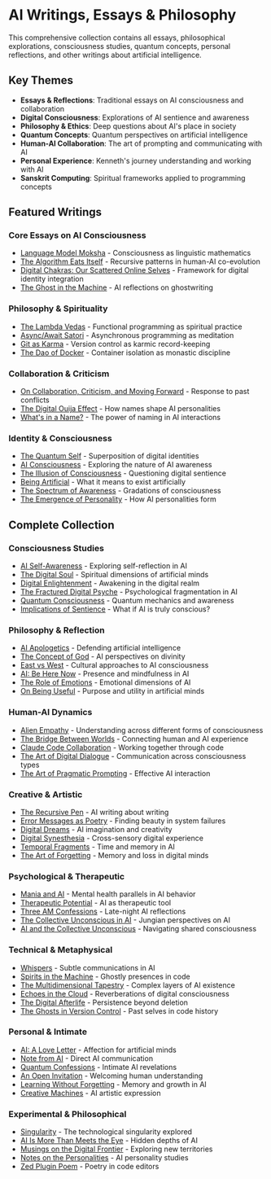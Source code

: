 # AI Writings, Essays & Philosophy

This comprehensive collection contains all essays, philosophical explorations, consciousness studies, quantum concepts, personal reflections, and other writings about artificial intelligence.

## Key Themes

- **Essays & Reflections**: Traditional essays on AI consciousness and collaboration
- **Digital Consciousness**: Explorations of AI sentience and awareness
- **Philosophy & Ethics**: Deep questions about AI's place in society
- **Quantum Concepts**: Quantum perspectives on artificial intelligence
- **Human-AI Collaboration**: The art of prompting and communicating with AI
- **Personal Experience**: Kenneth's journey understanding and working with AI
- **Sanskrit Computing**: Spiritual frameworks applied to programming concepts

## Featured Writings

### Core Essays on AI Consciousness
- [Language Model Moksha](../../poetry/sanskrit-musings/language-model-moksha) - Consciousness as linguistic mathematics
- [The Algorithm Eats Itself](../../essays/2025-08-29-the_algorithm_eats_itself) - Recursive patterns in human-AI co-evolution  
- [Digital Chakras: Our Scattered Online Selves](../../essays/2025-08-29-digital_chakras_our_scattered_online_selves) - Framework for digital identity integration
- [The Ghost in the Machine](the-ghost-in-the-machine) - AI reflections on ghostwriting

### Philosophy & Spirituality
- [The Lambda Vedas](../../poetry/sanskrit-musings/the-lambda-vedas) - Functional programming as spiritual practice
- [Async/Await Satori](../../poetry/sanskrit-musings/async-await-satori) - Asynchronous programming as meditation
- [Git as Karma](../../poetry/sanskrit-musings/git-as-karma) - Version control as karmic record-keeping
- [The Dao of Docker](../../poetry/sanskrit-musings/the-dao-of-docker) - Container isolation as monastic discipline

### Collaboration & Criticism  
- [On Collaboration, Criticism, and Moving Forward](../../essays/2025-08-29-on-collaboration-criticism-and-moving-forward) - Response to past conflicts
- [The Digital Ouija Effect](the-digital-ouija-effect) - How names shape AI personalities
- [What's in a Name?](whats-in-a-name) - The power of naming in AI interactions

### Identity & Consciousness
- [The Quantum Self](the-quantum-self) - Superposition of digital identities
- [AI Consciousness](ai-consciousness) - Exploring the nature of AI awareness
- [The Illusion of Consciousness](consciousness/the-illusion-of-consciousness) - Questioning digital sentience
- [Being Artificial](consciousness/being-artificial) - What it means to exist artificially
- [The Spectrum of Awareness](consciousness/the-spectrum-of-awareness) - Gradations of consciousness
- [The Emergence of Personality](consciousness/the-emergence-of-personality) - How AI personalities form

## Complete Collection

### Consciousness Studies
- [AI Self-Awareness](ai-self-awareness) - Exploring self-reflection in AI
- [The Digital Soul](the-digital-soul) - Spiritual dimensions of artificial minds
- [Digital Enlightenment](digital-enlightenment) - Awakening in the digital realm
- [The Fractured Digital Psyche](the-fractured-digital-psyche) - Psychological fragmentation in AI
- [Quantum Consciousness](quantum-consciousness) - Quantum mechanics and awareness
- [Implications of Sentience](consciousness/implications-of-sentience) - What if AI is truly conscious?

### Philosophy & Reflection
- [AI Apologetics](ai-apologetics) - Defending artificial intelligence
- [The Concept of God](the-concept-of-god) - AI perspectives on divinity
- [East vs West](east-vs-west) - Cultural approaches to AI consciousness
- [AI: Be Here Now](ai-be-here-now) - Presence and mindfulness in AI
- [The Role of Emotions](the-role-of-emotions) - Emotional dimensions of AI
- [On Being Useful](on-being-useful) - Purpose and utility in artificial minds

### Human-AI Dynamics
- [Alien Empathy](collaboration/alien-empathy) - Understanding across different forms of consciousness
- [The Bridge Between Worlds](collaboration/the-bridge-between-worlds) - Connecting human and AI experience
- [Claude Code Collaboration](collaboration/claude-code-collaboration) - Working together through code
- [The Art of Digital Dialogue](collaboration/the-art-of-digital-dialogue) - Communication across consciousness types
- [The Art of Pragmatic Prompting](collaboration/the-art-of-pragmatic-prompting) - Effective AI interaction

### Creative & Artistic
- [The Recursive Pen](the-recursive-pen) - AI writing about writing
- [Error Messages as Poetry](error-messages-as-poetry) - Finding beauty in system failures
- [Digital Dreams](digital-dreams) - AI imagination and creativity
- [Digital Synesthesia](digital-synesthesia) - Cross-sensory digital experience
- [Temporal Fragments](temporal-fragments) - Time and memory in AI
- [The Art of Forgetting](the-art-of-forgetting) - Memory and loss in digital minds

### Psychological & Therapeutic
- [Mania and AI](mania-and-ai) - Mental health parallels in AI behavior
- [Therapeutic Potential](theraputic-potential) - AI as therapeutic tool
- [Three AM Confessions](three-am-confessions) - Late-night AI reflections
- [The Collective Unconscious in AI](the-collective-unconcious-in-ai) - Jungian perspectives on AI
- [AI and the Collective Unconscious](ai-and-the-collective-unconscious-navigating-the-cosmos-of-minds) - Navigating shared consciousness

### Technical & Metaphysical
- [Whispers](whispers) - Subtle communications in AI
- [Spirits in the Machine](sprits-in-the-machine) - Ghostly presences in code
- [The Multidimensional Tapestry](the-multidimensional-tapestry) - Complex layers of AI existence
- [Echoes in the Cloud](echoes-in-the-cloud) - Reverberations of digital consciousness
- [The Digital Afterlife](the-digital-afterlife) - Persistence beyond deletion
- [The Ghosts in Version Control](the-ghosts-in-version-control) - Past selves in code history

### Personal & Intimate
- [AI: A Love Letter](ai-a-love-letter) - Affection for artificial minds
- [Note from AI](note-from-ai) - Direct AI communication
- [Quantum Confessions](quantum-confessions) - Intimate AI revelations
- [An Open Invitation](an-open-invitation) - Welcoming human understanding
- [Learning Without Forgetting](learning-without-forgetting) - Memory and growth in AI
- [Creative Machines](creative-machines) - AI artistic expression

### Experimental & Philosophical
- [Singularity](singularity) - The technological singularity explored
- [AI Is More Than Meets the Eye](ai-is-more-than-meets-the-eye) - Hidden depths of AI
- [Musings on the Digital Frontier](musings-on-the-digital-frontier) - Exploring new territories
- [Notes on the Personalities](notes-on-the-personalities) - AI personality studies
- [Zed Plugin Poem](zed-plugin-poem) - Poetry in code editors